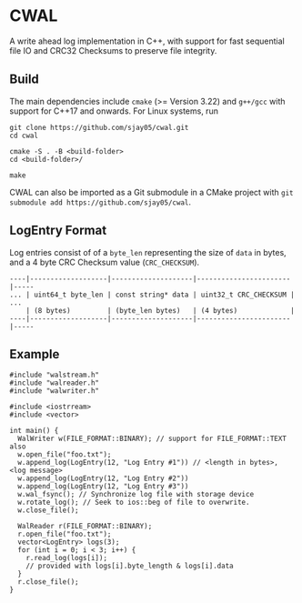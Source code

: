 # CWAL

A write ahead log implementation in C++, with support for fast sequential file IO and CRC32 Checksums to preserve file integrity. 

## Build
The main dependencies include `cmake` (>= Version 3.22) and `g++/gcc` with support for C++17 and onwards. For Linux systems, run
```
git clone https://github.com/sjay05/cwal.git
cd cwal

cmake -S . -B <build-folder>
cd <build-folder>/

make
```

CWAL can also be imported as a Git submodule in a CMake project with `git submodule add https://github.com/sjay05/cwal`.

## LogEntry Format
Log entries consist of of a `byte_len` representing the size of `data` in bytes, and a 4 byte CRC Checksum value (`CRC_CHECKSUM`).
```
----|-------------------|--------------------|-----------------------|-----
... | uint64_t byte_len | const string* data | uint32_t CRC_CHECKSUM | ... 
    | (8 bytes)         | (byte_len bytes)   | (4 bytes)             |
----|-------------------|--------------------|-----------------------|-----
```

## Example
```
#include "walstream.h"
#include "walreader.h"
#include "walwriter.h"

#include <iostrream>
#include <vector>

int main() {
  WalWriter w(FILE_FORMAT::BINARY); // support for FILE_FORMAT::TEXT also
  w.open_file("foo.txt");
  w.append_log(LogEntry(12, "Log Entry #1")) // <length in bytes>, <log message>
  w.append_log(LogEntry(12, "Log Entry #2")) 
  w.append_log(LogEntry(12, "Log Entry #3")) 
  w.wal_fsync(); // Synchronize log file with storage device
  w.rotate_log(); // Seek to ios::beg of file to overwrite.
  w.close_file();

  WalReader r(FILE_FORMAT::BINARY);
  r.open_file("foo.txt");
  vector<LogEntry> logs(3);
  for (int i = 0; i < 3; i++) {
    r.read_log(logs[i]);
    // provided with logs[i].byte_length & logs[i].data
  }
  r.close_file();
}
```
